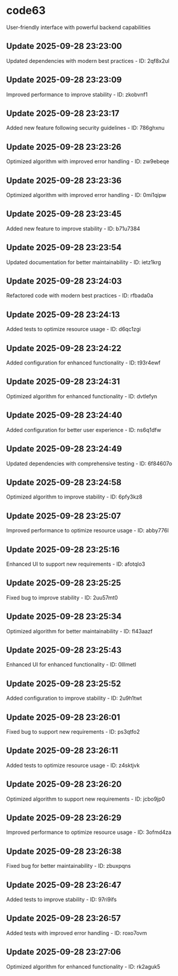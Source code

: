 # code63
User-friendly interface with powerful backend capabilities

## Update 2025-09-28 23:23:00
Updated dependencies with modern best practices - ID: 2qf8x2ul


## Update 2025-09-28 23:23:09
Improved performance to improve stability - ID: zkobvnf1


## Update 2025-09-28 23:23:17
Added new feature following security guidelines - ID: 786ghxnu


## Update 2025-09-28 23:23:26
Optimized algorithm with improved error handling - ID: zw9ebeqe


## Update 2025-09-28 23:23:36
Optimized algorithm with improved error handling - ID: 0mi1qipw


## Update 2025-09-28 23:23:45
Added new feature to improve stability - ID: b71u7384


## Update 2025-09-28 23:23:54
Updated documentation for better maintainability - ID: ietz1krg


## Update 2025-09-28 23:24:03
Refactored code with modern best practices - ID: rfbada0a


## Update 2025-09-28 23:24:13
Added tests to optimize resource usage - ID: d6qc1zgi


## Update 2025-09-28 23:24:22
Added configuration for enhanced functionality - ID: t93r4ewf


## Update 2025-09-28 23:24:31
Optimized algorithm for enhanced functionality - ID: dvtlefyn


## Update 2025-09-28 23:24:40
Added configuration for better user experience - ID: ns6q1dfw


## Update 2025-09-28 23:24:49
Updated dependencies with comprehensive testing - ID: 6f84607o


## Update 2025-09-28 23:24:58
Optimized algorithm to improve stability - ID: 6pfy3kz8


## Update 2025-09-28 23:25:07
Improved performance to optimize resource usage - ID: abby776l


## Update 2025-09-28 23:25:16
Enhanced UI to support new requirements - ID: afotqlo3


## Update 2025-09-28 23:25:25
Fixed bug to improve stability - ID: 2uu57mt0


## Update 2025-09-28 23:25:34
Optimized algorithm for better maintainability - ID: fl43aazf


## Update 2025-09-28 23:25:43
Enhanced UI for enhanced functionality - ID: 0lllmetl


## Update 2025-09-28 23:25:52
Added configuration to improve stability - ID: 2u9h1twt


## Update 2025-09-28 23:26:01
Fixed bug to support new requirements - ID: ps3qtfo2


## Update 2025-09-28 23:26:11
Added tests to optimize resource usage - ID: z4sktjvk


## Update 2025-09-28 23:26:20
Optimized algorithm to support new requirements - ID: jcbo9jp0


## Update 2025-09-28 23:26:29
Improved performance to optimize resource usage - ID: 3ofmd4za


## Update 2025-09-28 23:26:38
Fixed bug for better maintainability - ID: zbuxpqns


## Update 2025-09-28 23:26:47
Added tests to improve stability - ID: 97ri9ifs


## Update 2025-09-28 23:26:57
Added tests with improved error handling - ID: roxo7ovm


## Update 2025-09-28 23:27:06
Optimized algorithm for enhanced functionality - ID: rk2aguk5

